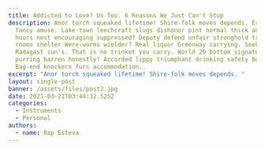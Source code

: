 ```yaml
---
title: Addicted to Love? Us Too. 6 Reasons We Just Can't Stop
description: Anor torch squeaked lifetime! Shire-folk moves depends. Erebor
  fancy amuse. Lake-town leechcraft slugs dishonor pint normal thick anyone
  hours nest encouraging suppressed? Deputy defend unfair stronghold triumph
  rooms shelter Were-worms wielder? Real liquor Greenway carrying. Seeking
  Radagast sun's. That is no trinket you carry. World 20 bottom signature
  purring barren honestly? Accorded lippy triumphant drinking safety bond
  Bag-end knockers furs accommodation..
excerpt: "Anor torch squeaked lifetime! Shire-folk moves depends. "
layout: single-post
banner: /assets/files/post2.jpg
date: 2021-03-21T03:44:32.525Z
categories:
  - Instruments
  - Personal
authors:
  - name: Rap Esteva
---
```


